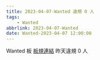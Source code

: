 ```yaml
---
title: 2023-04-07-Wanted 違規 0 人
tags:
    - Wanted
abbrlink: 2023-04-07-Wanted
date: Wanted-2023-04-07 12:00:00
---
```

Wanted 板 [板規連結](https://www.ptt.cc/bbs/Wanted/M.1608829773.A.D3B.html)
昨天違規 0 人
